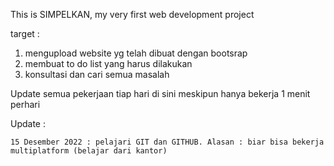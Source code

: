 This is SIMPELKAN, my very first web development project



target :
  1. mengupload website yg telah dibuat dengan bootsrap
  2. membuat to do list yang harus dilakukan
  3. konsultasi dan cari semua masalah
  
Update semua pekerjaan tiap hari di sini meskipun hanya bekerja 1 menit perhari

Update : 
    
    15 Desember 2022 : pelajari GIT dan GITHUB. Alasan : biar bisa bekerja multiplatform (belajar dari kantor)

